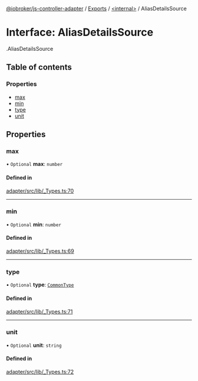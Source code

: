 [@iobroker/js-controller-adapter](../README.md) / [Exports](../modules.md) / [<internal\>](../modules/internal_.md) / AliasDetailsSource

# Interface: AliasDetailsSource

[<internal>](../modules/internal_.md).AliasDetailsSource

## Table of contents

### Properties

- [max](internal_.AliasDetailsSource.md#max)
- [min](internal_.AliasDetailsSource.md#min)
- [type](internal_.AliasDetailsSource.md#type)
- [unit](internal_.AliasDetailsSource.md#unit)

## Properties

### max

• `Optional` **max**: `number`

#### Defined in

[adapter/src/lib/_Types.ts:70](https://github.com/ioBroker/ioBroker.js-controller/blob/82d63f20/packages/adapter/src/lib/_Types.ts#L70)

___

### min

• `Optional` **min**: `number`

#### Defined in

[adapter/src/lib/_Types.ts:69](https://github.com/ioBroker/ioBroker.js-controller/blob/82d63f20/packages/adapter/src/lib/_Types.ts#L69)

___

### type

• `Optional` **type**: [`CommonType`](../modules/internal_.md#commontype)

#### Defined in

[adapter/src/lib/_Types.ts:71](https://github.com/ioBroker/ioBroker.js-controller/blob/82d63f20/packages/adapter/src/lib/_Types.ts#L71)

___

### unit

• `Optional` **unit**: `string`

#### Defined in

[adapter/src/lib/_Types.ts:72](https://github.com/ioBroker/ioBroker.js-controller/blob/82d63f20/packages/adapter/src/lib/_Types.ts#L72)
